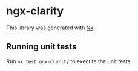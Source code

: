 # ngx-clarity

This library was generated with [Nx](https://nx.dev).

## Running unit tests

Run `nx test ngx-clarity` to execute the unit tests.
